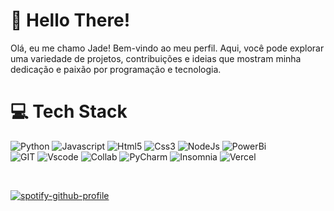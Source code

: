 # 👋 Hello There!

Olá, eu me chamo Jade! Bem-vindo ao meu perfil. Aqui, você pode explorar uma variedade de projetos, contribuições e ideias que mostram minha dedicação e paixão por programação e tecnologia.

# 💻 Tech Stack


![Python](https://img.shields.io/badge/Python-A020F0?style=for-the-badge&logo=python&logoColor=blue)
![Javascript](https://img.shields.io/badge/JavaScript-000000?style=for-the-badge&logo=javascript&logoColor=F7DF1E)
![Html5](https://img.shields.io/badge/HTML5-E34F26?style=for-the-badge&logo=html5&logoColor=white)
![Css3](https://img.shields.io/badge/CSS3-1572B6?style=for-the-badge&logo=css3&logoColor=white)
![NodeJs](https://img.shields.io/badge/Node%20js-339933?style=for-the-badge&logo=nodedotjs&logoColor=white)
![PowerBi](https://img.shields.io/badge/PowerBI-F2C811?style=for-the-badge&logo=Power%20BI&logoColor=white)
<br/>
![GIT](https://img.shields.io/badge/GIT-E44C30?style=for-the-badge&logo=git&logoColor=white)
![Vscode](https://img.shields.io/badge/VSCode-0078D4?style=for-the-badge&logo=visual%20studio%20code&logoColor=white)
![Collab](https://img.shields.io/badge/Colab-F9AB00?style=for-the-badge&logo=googlecolab&color=525252)
![PyCharm](https://img.shields.io/badge/PyCharm-000000.svg?&style=for-the-badge&logo=PyCharm&logoColor=white)
![Insomnia](https://img.shields.io/badge/Insomnia-5849be?style=for-the-badge&logo=Insomnia&logoColor=white)
![Vercel](https://img.shields.io/badge/Vercel-000000?style=for-the-badge&logo=vercel&logoColor=white)

<br/>


[![spotify-github-profile](https://spotify-github-profile.kittinanx.com/api/view?uid=12160486059&cover_image=true&theme=natemoo-re&show_offline=true&background_color=121212&interchange=true&bar_color=bb36c4&bar_color_cover=false)](https://spotify-github-profile.kittinanx.com/api/view?uid=12160486059&redirect=true)

